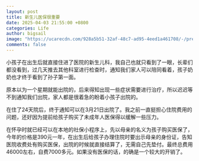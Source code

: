 ```yaml
---
layout: post
title: 新生儿医保很重要
date: 2025-04-03 21:55:00 +0800
categories: Life
author: bigsail
image: "https://ucarecdn.com/928a5b51-32af-48c7-ad95-4eed1a461708/-/preview/958x720/"
comments: false
---
```

小孩子在出生后就直接住进了医院的新生儿科，我自己也就只看到了一眼，长辈们都没看到，过几天推去其他科室进行检查时，通知我们家人可以陪同看着，孩子奶奶也才终于看到了孙子第一面。

原本以为一个星期就能出院的，后来得知出现一些症状需要进行治疗，所以迟迟等不到通知我们出院，家人都是很着急的盼着小孩子出院的。

在住了24天院后，终于通知可以在3月21日出院了。我之前一直挺担心住院费用的问题，还好因为提前给孩子购买了未成年人医保得以缓解一些压力。

在怀孕时就已经可以在本地的社保小程序上，先以母亲的名义为孩子购买医保了，今年的价格是390元一年，在出生后给孩子办理住院时要出示母亲的身份证，告知医院收费处有购买医保，出院的时候就直接结算了，无需自己先垫付。最终总费用46000左右，自费7000多元。如果没有医保的话，的确是一个较大的开销了。